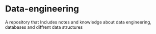 # Data-engineering
A repository that Includes notes and knowledge about data engineering, databases and diffrent data structures
